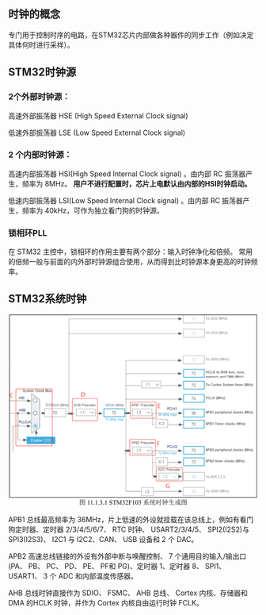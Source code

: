 ## 时钟的概念

专门用于控制时序的电路，在STM32芯片内部做各种器件的同步工作（例如决定具体何时进行采样）。

## STM32时钟源

### 2个外部时钟源：

高速外部振荡器 HSE (High Speed External Clock signal)  

低速外部振荡器 LSE (Low Speed External Clock signal)  

### 2 个内部时钟源：  

高速内部振荡器 HSI(High Speed Internal Clock signal)  。由内部 RC 振荡器产生，频率为 8MHz。  **用户不进行配置时，芯片上电默认由内部的HSI时钟启动。**

低速内部振荡器 LSI(Low Speed Internal Clock signal)  。由内部 RC 振荡器产生，频率为 40kHz，可作为独立看门狗的时钟源。  

### 锁相环PLL

在 STM32 主控中，锁相环的作用主要有两个部分：输入时钟净化和倍频。  常用的倍频一般与前面的内外部时钟源组合使用，从而得到比时钟源本身更高的时钟频率。

## STM32系统时钟

![STM32F103系统时钟生成图](assets/image-20250715110539040.png)

APB1 总线最高频率为 36MHz，片上低速的外设就挂载在该总线上，例如有看门狗定时器、定时器 2/3/4/5/6/7、 RTC 时钟、 USART2/3/4/5、 SPI2(I2S2)与 SPI3(I2S3)、 I2C1 与 I2C2、CAN、 USB 设备和 2 个 DAC。  

APB2 高速总线链接的外设有外部中断与唤醒控制、 7 个通用目的输入/输出口(PA、 PB、 PC、 PD、 PE、 PF和 PG)、定时器 1、定时器 8、 SPI1、 USART1、 3 个 ADC 和内部温度传感器。  

AHB 总线时钟直接作为 SDIO、 FSMC、 AHB 总线、 Cortex 内核、存储器和 DMA 的HCLK 时钟，并作为 Cortex 内核自由运行时钟 FCLK。  
